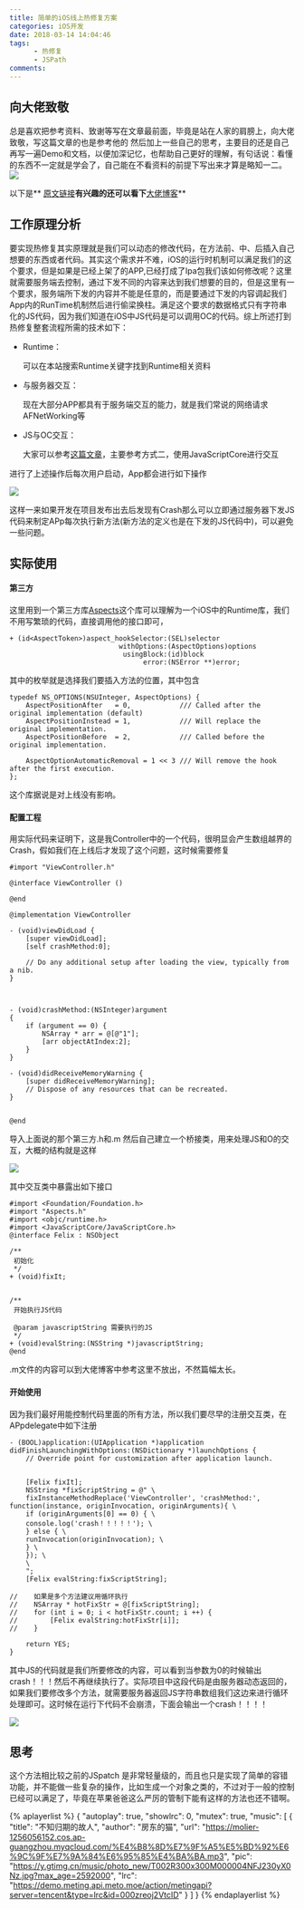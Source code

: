 ```yaml
---
title: 简单的iOS线上热修复方案
categories: iOS开发
date: 2018-03-14 14:04:46
tags:
      - 热修复
      - JSPath
comments:
---
```

## 向大佬致敬
总是喜欢把参考资料、致谢等写在文章最前面，毕竟是站在人家的肩膀上，向大佬致敬，写这篇文章的也是参考他的 然后加上一些自己的思考，主要目的还是自己再写一遍Demo和文档，以便加深记忆，也帮助自己更好的理解，有句话说：看懂的东西不一定就是学会了，自己能在不看资料的前提下写出来才算是略知一二。
![](https://ws4.sinaimg.cn/large/006tNc79gy1fpcbkfx1z9j319e0kkdmp.jpg)

以下是** [原文链接](http://limboy.me/tech/2018/03/04/ios-lightweight-hotfix.html)**有兴趣的还可以看下**[大佬博客](http://limboy.me/)**
<!-- more -->

## 工作原理分析
要实现热修复其实原理就是我们可以动态的修改代码，在方法前、中、后插入自己想要的东西或者代码。其实这个需求并不难，iOS的运行时机制可以满足我们的这个要求，但是如果是已经上架了的APP,已经打成了Ipa包我们该如何修改呢？这里就需要服务端去控制，通过下发不同的内容来达到我们想要的目的，但是这里有一个要求，服务端所下发的内容并不能是任意的，而是要通过下发的内容调起我们App内的RunTime机制然后进行偷梁换柱。满足这个要求的数据格式只有字符串化的JS代码，因为我们知道在iOS中JS代码是可以调用OC的代码。综上所述打到热修复整套流程所需的技术如下：
* Runtime：

  可以在本站搜索Runtime关键字找到Runtime相关资料

* 与服务器交互：

  现在大部分APP都具有于服务端交互的能力，就是我们常说的网络请求AFNetWorking等

* JS与OC交互：

  大家可以参考[这篇文章](https://www.jianshu.com/p/d19689e0ed83)，主要参考方式二，使用JavaScriptCore进行交互

进行了上述操作后每次用户启动，App都会进行如下操作

![](https://ws3.sinaimg.cn/large/006tNc79gy1fpcce8vzimj30vg0t0wva.jpg)

这样一来如果开发在项目发布出去后发现有Crash那么可以立即通过服务器下发JS代码来制定APp每次执行新方法(新方法的定义也是在下发的JS代码中)，可以避免一些问题。

## 实际使用

#### 第三方

这里用到一个第三方库[Aspects](https://github.com/steipete/Aspects)这个库可以理解为一个iOS中的Runtime库，我们不用写繁琐的代码，直接调用他的接口即可，

```
+ (id<AspectToken>)aspect_hookSelector:(SEL)selector
                           withOptions:(AspectOptions)options
                            usingBlock:(id)block
                                 error:(NSError **)error;
```

其中的枚举就是选择我们要插入方法的位置，其中包含

```
typedef NS_OPTIONS(NSUInteger, AspectOptions) {
    AspectPositionAfter   = 0,            /// Called after the original implementation (default)
    AspectPositionInstead = 1,            /// Will replace the original implementation.
    AspectPositionBefore  = 2,            /// Called before the original implementation.

    AspectOptionAutomaticRemoval = 1 << 3 /// Will remove the hook after the first execution.
};

```
这个库据说是对上线没有影响。

#### 配置工程

用实际代码来证明下，这是我Controller中的一个代码，很明显会产生数组越界的Crash，假如我们在上线后才发现了这个问题，这时候需要修复

```
#import "ViewController.h"

@interface ViewController ()

@end

@implementation ViewController

- (void)viewDidLoad {
    [super viewDidLoad];
    [self crashMethod:0];

    // Do any additional setup after loading the view, typically from a nib.
}



- (void)crashMethod:(NSInteger)argument
{
    if (argument == 0) {
        NSArray * arr = @[@"1"];
        [arr objectAtIndex:2];
    }
}

- (void)didReceiveMemoryWarning {
    [super didReceiveMemoryWarning];
    // Dispose of any resources that can be recreated.
}


@end

```
导入上面说的那个第三方.h和.m 然后自己建立一个桥接类，用来处理JS和O的交互，大概的结构就是这样

![](https://ws4.sinaimg.cn/large/006tNc79gy1fpcdbh9ahbj307k0duwfd.jpg)

其中交互类中暴露出如下接口

```
#import <Foundation/Foundation.h>
#import "Aspects.h"
#import <objc/runtime.h>
#import <JavaScriptCore/JavaScriptCore.h>
@interface Felix : NSObject

/**
 初始化
 */
+ (void)fixIt;


/**
 开始执行JS代码

 @param javascriptString 需要执行的JS
 */
+ (void)evalString:(NSString *)javascriptString;
@end

```

.m文件的内容可以到大佬博客中参考这里不放出，不然篇幅太长。

#### 开始使用
因为我们最好用能控制代码里面的所有方法，所以我们要尽早的注册交互类，在APpdelegate中如下注册

```
- (BOOL)application:(UIApplication *)application didFinishLaunchingWithOptions:(NSDictionary *)launchOptions {
    // Override point for customization after application launch.


    [Felix fixIt];
    NSString *fixScriptString = @" \
    fixInstanceMethodReplace('ViewController', 'crashMethod:', function(instance, originInvocation, originArguments){ \
    if (originArguments[0] == 0) { \
    console.log('crash！！！！！'); \
    } else { \
    runInvocation(originInvocation); \
    } \
    }); \
    \
    ";
    [Felix evalString:fixScriptString];

//    如果是多个方法建议用循环执行
//    NSArray * hotFixStr = @[fixScriptString];
//    for (int i = 0; i < hotFixStr.count; i ++) {
//        [Felix evalString:hotFixStr[i]];
//    }

    return YES;
}

```
其中JS的代码就是我们所要修改的内容，可以看到当参数为0的时候输出crash！！！然后不再继续执行了。实际项目中这段代码是由服务器动态返回的，如果我们要修改多个方法，就需要服务器返回JS字符串数组我们这边来进行循环处理即可。这时候在运行下代码不会崩溃，下面会输出一个crash！！！！

![](https://ws2.sinaimg.cn/large/006tNc79gy1fpcdjfkqkmj30i4034t8s.jpg)

## 思考

这个方法相比较之前的JSpatch 是非常轻量级的，而且也只是实现了简单的容错功能，并不能做一些复杂的操作，比如生成一个对象之类的，不过对于一般的控制已经可以满足了，毕竟在苹果爸爸这么严厉的管制下能有这样的方法也还不错啊。

{% aplayerlist %}
{
    "autoplay": true,
    "showlrc": 0,
    "mutex": true,
    "music": [
        {
            "title": "不知归期的故人",
            "author": "房东的猫",
            "url": "https://molier-1256056152.cos.ap-guangzhou.myqcloud.com/%E4%B8%8D%E7%9F%A5%E5%BD%92%E6%9C%9F%E7%9A%84%E6%95%85%E4%BA%BA.mp3",
            "pic": "https://y.gtimg.cn/music/photo_new/T002R300x300M000004NFJ230yX0Nz.jpg?max_age=2592000",
            "lrc": "https://demo.meting.api.meto.moe/action/metingapi?server=tencent&type=lrc&id=000zreoj2VtcID"
        }
    ]
}
{% endaplayerlist %}

